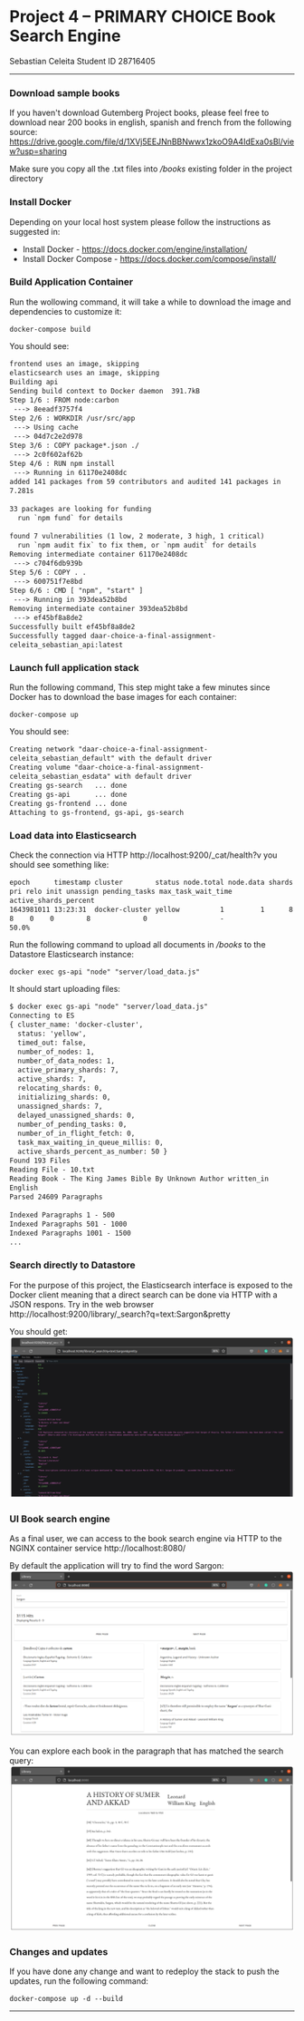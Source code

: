 # Project 4 – PRIMARY CHOICE Book Search Engine
Sebastian Celeita Student ID 28716405
___
### Download sample books
If you haven't download Gutemberg Project books, please feel 
free to download near 200 books in english, spanish and french from the following source:
https://drive.google.com/file/d/1XVj5EEJNnBBNwwx1zkoO9A4IdExa0sBl/view?usp=sharing

Make sure you copy all the .txt files into */books* existing folder in the project directory

### Install Docker
Depending on your local host system please follow the instructions as suggested in:
- Install Docker - https://docs.docker.com/engine/installation/
- Install Docker Compose - https://docs.docker.com/compose/install/

### Build Application Container
Run the wollowing command, it will take a while to download the image and dependencies to customize it:

    docker-compose build
You should see:

    frontend uses an image, skipping
    elasticsearch uses an image, skipping
    Building api
    Sending build context to Docker daemon  391.7kB
    Step 1/6 : FROM node:carbon
     ---> 8eeadf3757f4
    Step 2/6 : WORKDIR /usr/src/app
     ---> Using cache
     ---> 04d7c2e2d978
    Step 3/6 : COPY package*.json ./
     ---> 2c0f602af62b
    Step 4/6 : RUN npm install
     ---> Running in 61170e2408dc
    added 141 packages from 59 contributors and audited 141 packages in 7.281s
    
    33 packages are looking for funding
      run `npm fund` for details
    
    found 7 vulnerabilities (1 low, 2 moderate, 3 high, 1 critical)
      run `npm audit fix` to fix them, or `npm audit` for details
    Removing intermediate container 61170e2408dc
     ---> c704f6db939b
    Step 5/6 : COPY . .
     ---> 600751f7e8bd
    Step 6/6 : CMD [ "npm", "start" ]
     ---> Running in 393dea52b8bd
    Removing intermediate container 393dea52b8bd
     ---> ef45bf8a8de2
    Successfully built ef45bf8a8de2
    Successfully tagged daar-choice-a-final-assignment-celeita_sebastian_api:latest
### Launch full application stack
Run the following command, This step might take a few minutes since Docker has to download the base images for each container:

    docker-compose up
You should see:

    Creating network "daar-choice-a-final-assignment-celeita_sebastian_default" with the default driver
    Creating volume "daar-choice-a-final-assignment-celeita_sebastian_esdata" with default driver
    Creating gs-search   ... done
    Creating gs-api      ... done
    Creating gs-frontend ... done
    Attaching to gs-frontend, gs-api, gs-search

### Load data into Elasticsearch
Check the connection via HTTP http://localhost:9200/_cat/health?v you should see something like:

    epoch      timestamp cluster        status node.total node.data shards pri relo init unassign pending_tasks max_task_wait_time active_shards_percent
    1643981011 13:23:31  docker-cluster yellow          1         1      8   8    0    0        8             0                  -                 50.0%
Run the following command to upload all documents in */books* to the Datastore Elasticsearch instance:

    docker exec gs-api "node" "server/load_data.js"

It should start uploading files:

    $ docker exec gs-api "node" "server/load_data.js"
    Connecting to ES
    { cluster_name: 'docker-cluster',
      status: 'yellow',
      timed_out: false,
      number_of_nodes: 1,
      number_of_data_nodes: 1,
      active_primary_shards: 7,
      active_shards: 7,
      relocating_shards: 0,
      initializing_shards: 0,
      unassigned_shards: 7,
      delayed_unassigned_shards: 0,
      number_of_pending_tasks: 0,
      number_of_in_flight_fetch: 0,
      task_max_waiting_in_queue_millis: 0,
      active_shards_percent_as_number: 50 }
    Found 193 Files
    Reading File - 10.txt
    Reading Book - The King James Bible By Unknown Author written_in English
    Parsed 24609 Paragraphs
    
    Indexed Paragraphs 1 - 500
    Indexed Paragraphs 501 - 1000
    Indexed Paragraphs 1001 - 1500
    ...

### Search directly to Datastore
For the purpose of this project, the Elasticsearch interface is exposed to the Docker client
meaning that a direct search can be done via HTTP with a JSON respons.
Try in the web browser http://localhost:9200/library/_search?q=text:Sargon&pretty

You should get:
![ES_search](./img/ES_search.png)

### UI Book search engine
As a final user, we can access to the book search engine via HTTP to the NGINX container service
http://localhost:8080/

By default the application will try to find the word Sargon:
![UI1](./img/UI_1.png)

You can explore each book in the paragraph that has matched the search query:
![UI2](./img/UI_2.png)

### Changes and updates
If you have done any change and want to redeploy the stack to push the updates, run the following command:

    docker-compose up -d --build

___